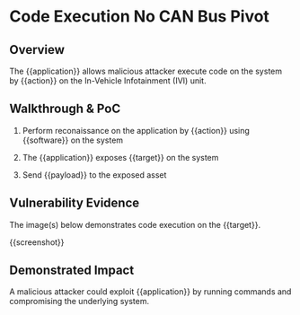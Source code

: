 # Code Execution No CAN Bus Pivot

## Overview

<!--
Provide a 1-2 sentence description - see http://cveproject.github.io/docs/content/key-details-phrasing.pdf for tips

This format is a good guide:
[VULNTYPE] in [COMPONENT] in [APPLICATION] allows [ATTACKER] to [IMPACT] via [VECTOR] 
-->

The {{application}} allows malicious attacker execute code on the system by {{action}} on the In-Vehicle Infotainment (IVI) unit.

## Walkthrough & PoC

<!--
Provide a step-by-step walkthrough on how to access the vulnerable injection point, and how to exploit the vulnerability.
Adding a dot-pointed walkthrough with relevant screenshots will speed triage time and result in faster rewards!
-->

1. Perform reconaissance on the application by {{action}} using {{software}} on the system

1. The {{application}} exposes {{target}} on the system

1. Send {{payload}} to the exposed asset

## Vulnerability Evidence

<!--
Your submission MUST include evidence of the vulnerability and not be theoretical in nature.

For an infotainment vulnerability, please include detailed instructions that can be followed to easily demonstrate and reproduce the issue. 
-->

The image(s) below demonstrates code execution on the {{target}}.

{{screenshot}}

## Demonstrated Impact

<!--
Attempt to completely stop the vehicle for functioning if the infotainment system controls mechanical aspect of the vehicle. If this is possible, provide a full proof-of-concept here.
--> 

A malicious attacker could exploit {{application}} by running commands and compromising the underlying system.
